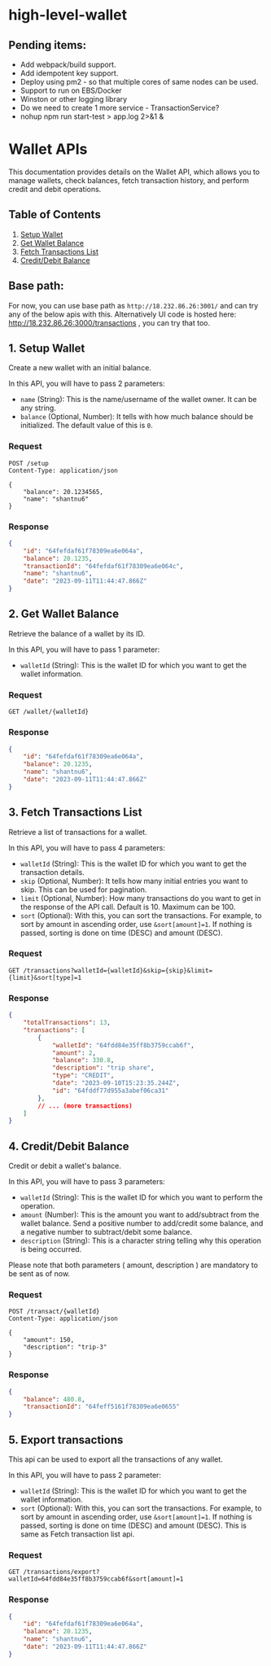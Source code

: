# high-level-wallet



## Pending items:

- Add webpack/build support.
- Add idempotent key support.
- Deploy using pm2 - so that multiple cores of same nodes can be used.
- Support to run on EBS/Docker
- Winston or other logging library
- Do we need to create 1 more service - TransactionService?
- nohup npm run start-test > app.log 2>&1 &



# Wallet APIs

This documentation provides details on the Wallet API, which allows you to manage wallets, check balances, fetch transaction history, and perform credit and debit operations.

## Table of Contents

1. [Setup Wallet](#1-setup-wallet)
2. [Get Wallet Balance](#2-get-wallet-balance)
3. [Fetch Transactions List](#3-fetch-transactions-list)
4. [Credit/Debit Balance](#4-creditdebit-balance)



## Base path:

For now, you can use base path as `http://18.232.86.26:3001/` and can try any of the below apis with this. Alternatively UI code is hosted here: http://18.232.86.26:3000/transactions , you can try that too.


## 1. Setup Wallet

Create a new wallet with an initial balance.

In this API, you will have to pass 2 parameters:

- `name` (String): This is the name/username of the wallet owner. It can be any string.
- `balance` (Optional, Number): It tells with how much balance should be initialized. The default value of this is `0`.


### Request

```http
POST /setup
Content-Type: application/json

{
    "balance": 20.1234565,
    "name": "shantnu6"
}
```


### Response

```json
{
    "id": "64fefdaf61f78309ea6e064a",
    "balance": 20.1235,
    "transactionId": "64fefdaf61f78309ea6e064c",
    "name": "shantnu6",
    "date": "2023-09-11T11:44:47.866Z"
}
```




## 2. Get Wallet Balance

Retrieve the balance of a wallet by its ID.

In this API, you will have to pass 1 parameter:

- `walletId` (String): This is the wallet ID for which you want to get the wallet information.


### Request

```http
GET /wallet/{walletId}
```

### Response

```json
{
    "id": "64fefdaf61f78309ea6e064a",
    "balance": 20.1235,
    "name": "shantnu6",
    "date": "2023-09-11T11:44:47.866Z"
}
```


## 3. Fetch Transactions List

Retrieve a list of transactions for a wallet.

In this API, you will have to pass 4 parameters:

- `walletId` (String): This is the wallet ID for which you want to get the transaction details.
- `skip` (Optional, Number): It tells how many initial entries you want to skip. This can be used for pagination.
- `limit` (Optional, Number): How many transactions do you want to get in the response of the API call. Default is 10. Maximum can be 100.
- `sort` (Optional): With this, you can sort the transactions. For example, to sort by amount in ascending order, use `&sort[amount]=1`. If nothing is passed, sorting is done on time (DESC) and amount (DESC).


### Request

```http
GET /transactions?walletId={walletId}&skip={skip}&limit={limit}&sort[type]=1
```


### Response

```json
{
    "totalTransactions": 13,
    "transactions": [
        {
            "walletId": "64fdd84e35ff8b3759ccab6f",
            "amount": 2,
            "balance": 330.8,
            "description": "trip share",
            "type": "CREDIT",
            "date": "2023-09-10T15:23:35.244Z",
            "id": "64fddf77d955a3abef06ca31"
        },
        // ... (more transactions)
    ]
}
```



## 4. Credit/Debit Balance

Credit or debit a wallet's balance.

In this API, you will have to pass 3 parameters:

- `walletId` (String): This is the wallet ID for which you want to perform the operation.
- `amount` (Number): This is the amount you want to add/subtract from the wallet balance. Send a positive number to add/credit some balance, and a negative number to subtract/debit some balance.
- `description` (String): This is a character string telling why this operation is being occurred.

Please note that both parameters ( amount, description ) are mandatory to be sent as of now.

### Request

```http
POST /transact/{walletId}
Content-Type: application/json

{
    "amount": 150,
    "description": "trip-3"
}
```


### Response

```json
{
    "balance": 480.8,
    "transactionId": "64feff5161f78309ea6e0655"
}
```





## 5. Export transactions

This api can be used to export all the transactions of any wallet.

In this API, you will have to pass 2 parameter:

- `walletId` (String): This is the wallet ID for which you want to get the wallet information.
- `sort` (Optional): With this, you can sort the transactions. For example, to sort by amount in ascending order, use `&sort[amount]=1`. If nothing is passed, sorting is done on time (DESC) and amount (DESC). This is same as Fetch transaction list api.

### Request

```http
GET /transactions/export?walletId=64fdd84e35ff8b3759ccab6f&sort[amount]=1
```

### Response

```json
{
    "id": "64fefdaf61f78309ea6e064a",
    "balance": 20.1235,
    "name": "shantnu6",
    "date": "2023-09-11T11:44:47.866Z"
}
```
